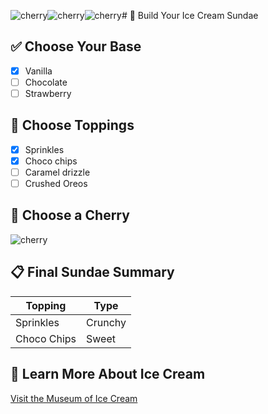 ![cherry](https://github.com/user-attachments/assets/1620b35e-ca2c-4a3a-a2c4-8279ae6773df)![cherry](https://github.com/user-attachments/assets/0e59333d-d664-46d9-82ea-53af3343124a)![cherry](https://github.com/user-attachments/assets/4302cdf2-d31a-40e5-b5c9-87127e8be3cf)# 🍨 Build Your Ice Cream Sundae

## ✅ Choose Your Base
- [x] Vanilla
- [ ] Chocolate
- [ ] Strawberry

## 🍬 Choose Toppings
- [x] Sprinkles
- [x] Choco chips
- [ ] Caramel drizzle
- [ ] Crushed Oreos

## 🍒 Choose a Cherry
![cherry](https://github.com/user-attachments/assets/2c8fe419-778c-4c06-b1c2-871071f99fc8)

## 📋 Final Sundae Summary

| Topping        | Type       |
|----------------|------------|
| Sprinkles      | Crunchy    |
| Choco Chips    | Sweet      |

## 🔗 Learn More About Ice Cream
[Visit the Museum of Ice Cream](https://www.museumoficecream.com/)


